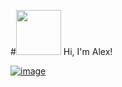 #<img src="https://c.tenor.com/yWSRmymbuBkAAAAd/waving-hi.gif" height="72px"/> Hi, I'm Alex!

[![image](https://user-images.githubusercontent.com/17914968/191965159-7b480b07-1d5e-4e4c-98ba-b16d99f57532.png)](https://bulintis.com)
